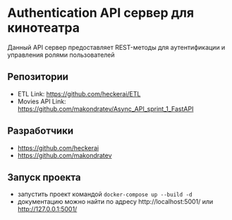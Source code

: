 # Authentication API сервер для кинотеатра


Данный API сервер предоставляет REST-методы для аутентификации и управления ролями пользователей

## Репозитории

- ETL Link: https://github.com/heckerai/ETL
- Movies API Link: https://github.com/makondratev/Async_API_sprint_1_FastAPI

## Разработчики

- https://github.com/heckerai
- https://github.com/makondratev 

## Запуск проекта

- запустить проект командой `docker-compose up --build -d`
- документацию можно найти по адресу http://localhost:5001/ или
  http://127.0.0.1:5001/
